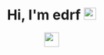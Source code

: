 <div align="center">
   <h1>Hi, I'm edrf <img src="https://media.giphy.com/media/hvRJCLFzcasrR4ia7z/giphy.gif" width="25px"> </h1>
   
   <a href="https://go.edrf.tech/dc"> <img height=30 src="https://assets-global.website-files.com/6257adef93867e50d84d30e2/636e0a69f118df70ad7828d4_icon_clyde_blurple_RGB.svg"/></a>
</div>
